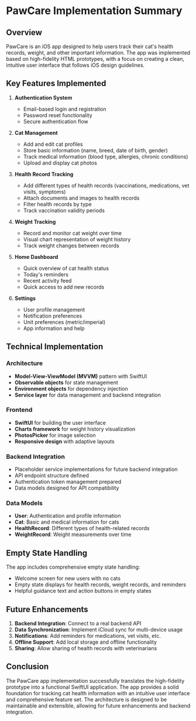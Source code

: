 # PawCare Implementation Summary

## Overview
PawCare is an iOS app designed to help users track their cat's health records, weight, and other important information. The app was implemented based on high-fidelity HTML prototypes, with a focus on creating a clean, intuitive user interface that follows iOS design guidelines.

## Key Features Implemented

1. **Authentication System**
   - Email-based login and registration
   - Password reset functionality
   - Secure authentication flow

2. **Cat Management**
   - Add and edit cat profiles
   - Store basic information (name, breed, date of birth, gender)
   - Track medical information (blood type, allergies, chronic conditions)
   - Upload and display cat photos

3. **Health Record Tracking**
   - Add different types of health records (vaccinations, medications, vet visits, symptoms)
   - Attach documents and images to health records
   - Filter health records by type
   - Track vaccination validity periods

4. **Weight Tracking**
   - Record and monitor cat weight over time
   - Visual chart representation of weight history
   - Track weight changes between records

5. **Home Dashboard**
   - Quick overview of cat health status
   - Today's reminders
   - Recent activity feed
   - Quick access to add new records

6. **Settings**
   - User profile management
   - Notification preferences
   - Unit preferences (metric/imperial)
   - App information and help

## Technical Implementation

### Architecture
- **Model-View-ViewModel (MVVM)** pattern with SwiftUI
- **Observable objects** for state management
- **Environment objects** for dependency injection
- **Service layer** for data management and backend integration

### Frontend
- **SwiftUI** for building the user interface
- **Charts framework** for weight history visualization
- **PhotosPicker** for image selection
- **Responsive design** with adaptive layouts

### Backend Integration
- Placeholder service implementations for future backend integration
- API endpoint structure defined
- Authentication token management prepared
- Data models designed for API compatibility

### Data Models
- **User**: Authentication and profile information
- **Cat**: Basic and medical information for cats
- **HealthRecord**: Different types of health-related records
- **WeightRecord**: Weight measurements over time

## Empty State Handling
The app includes comprehensive empty state handling:
- Welcome screen for new users with no cats
- Empty state displays for health records, weight records, and reminders
- Helpful guidance text and action buttons in empty states

## Future Enhancements
1. **Backend Integration**: Connect to a real backend API
2. **Data Synchronization**: Implement iCloud sync for multi-device usage
3. **Notifications**: Add reminders for medications, vet visits, etc.
4. **Offline Support**: Add local storage and offline functionality
5. **Sharing**: Allow sharing of health records with veterinarians

## Conclusion
The PawCare app implementation successfully translates the high-fidelity prototype into a functional SwiftUI application. The app provides a solid foundation for tracking cat health information with an intuitive user interface and comprehensive feature set. The architecture is designed to be maintainable and extensible, allowing for future enhancements and backend integration.
